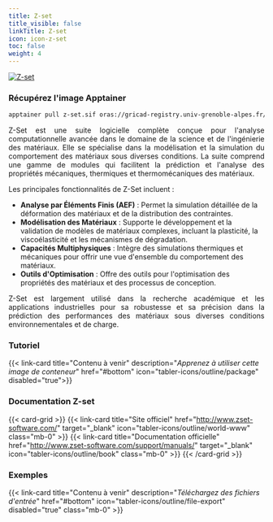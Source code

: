 ```yaml
---
title: Z-set
title_visible: false
linkTitle: Z-set
icon: icon-z-set
toc: false
weight: 4
---
```


<a href="http://www.zset-software.com/" target="_blank" class="codes-pages-top-logo">
    <img alt="Z-set" class="logo-z-set">
</a>

### Récupérez l'image Apptainer

```bash
apptainer pull z-set.sif oras://gricad-registry.univ-grenoble-alpes.fr/diamond/apptainer/apptainer-singularity-projects/z-set.sif:latest
```

<div align="justify">

Z-Set est une suite logicielle complète conçue pour l'analyse computationnelle avancée dans le domaine de la science et de l'ingénierie des matériaux. Elle se spécialise dans la modélisation et la simulation du comportement des matériaux sous diverses conditions. La suite comprend une gamme de modules qui facilitent la prédiction et l'analyse des propriétés mécaniques, thermiques et thermomécaniques des matériaux.

</div>

Les principales fonctionnalités de Z-Set incluent :

- **Analyse par Éléments Finis (AEF)** : Permet la simulation détaillée de la déformation des matériaux et de la distribution des contraintes.
- **Modélisation des Matériaux** : Supporte le développement et la validation de modèles de matériaux complexes, incluant la plasticité, la viscoélasticité et les mécanismes de dégradation.
- **Capacités Multiphysiques** : Intègre des simulations thermiques et mécaniques pour offrir une vue d'ensemble du comportement des matériaux.
- **Outils d'Optimisation** : Offre des outils pour l'optimisation des propriétés des matériaux et des processus de conception.

<div align="justify">

Z-Set est largement utilisé dans la recherche académique et les applications industrielles pour sa robustesse et sa précision dans la prédiction des performances des matériaux sous diverses conditions environnementales et de charge.

</div>

<h3 class="mb-1">Tutoriel</h3>

{{< link-card title="Contenu à venir" description="<i>Apprenez à utiliser cette image de conteneur</i>" href="#bottom" icon="tabler-icons/outline/package" disabled="true">}}

<h3 class="mb-1 mt-3">Documentation Z-set</h3>

{{< card-grid >}}
{{< link-card title="Site officiel" href="http://www.zset-software.com/" target="_blank" icon="tabler-icons/outline/world-www" class="mb-0" >}}
{{< link-card title="Documentation officielle" href="http://www.zset-software.com/support/manuals/" target="_blank" icon="tabler-icons/outline/book" class="mb-0" >}}
{{< /card-grid >}}

<h3 class="mb-1 mt-3">Exemples</h3>

{{< link-card title="Contenu à venir" description="<i>Téléchargez des fichiers d'entrée</i>" href="#bottom" icon="tabler-icons/outline/file-export" disabled="true" class="mb-0" >}}
